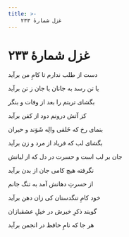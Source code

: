 ```yaml
---
title: >-
    غزل شمارهٔ ۲۳۳
---
```

# غزل شمارهٔ ۲۳۳

<div class="b" id="bn1"><div class="m1"><p>دست از طلب ندارم تا کامِ من برآید</p></div>
<div class="m2"><p>یا تن رسد به جانان یا جان ز تن برآید</p></div></div>
<div class="b" id="bn2"><div class="m1"><p>بگشای تربتم را بعد از وفات و بنگر</p></div>
<div class="m2"><p>کز آتش درونم دود از کفن برآید</p></div></div>
<div class="b" id="bn3"><div class="m1"><p>بنمای رخ که خَلقی والِه شَوَند و حیران</p></div>
<div class="m2"><p>بگشای لب که فریاد از مرد و زن برآید</p></div></div>
<div class="b" id="bn4"><div class="m1"><p>جان بر لب است و حسرت در دل که از لبانش</p></div>
<div class="m2"><p>نگرفته هیچ کامی جان از بدن برآید</p></div></div>
<div class="b" id="bn5"><div class="m1"><p>از حسرتِ دهانش آمد به تنگ جانم</p></div>
<div class="m2"><p>خود کامِ تنگدستان کی زان دهن برآید</p></div></div>
<div class="b" id="bn6"><div class="m1"><p>گویند ذکرِ خیرش در خیلِ عشقبازان</p></div>
<div class="m2"><p>هر جا که نامِ حافظ در انجمن برآید</p></div></div>